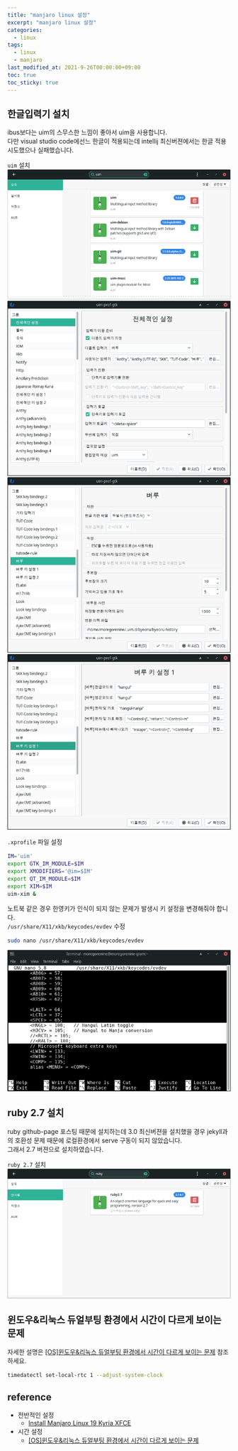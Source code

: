 ```yaml
---
title: "manjaro linux 설정"
excerpt: "manjaro linux 설정"
categories: 
  - linux
tags: 
  - linux
  - manjaro
last_modified_at: 2021-9-26T00:00:00+09:00
toc: true
toc_sticky: true
---
```


## 한글입력기 설치
ibus보다는 uim의 스무스한 느낌이 좋아서 uim을 사용합니다.  
다만 visual studio code에선느 한글이 적용되는데 intellij 최신버젼에서는 한글 적용 시도했으나 실패했습니다.

`uim` 설치
<img src="/assets/images/posts/linux/manjaro/install-uim.png">
<img src="/assets/images/posts/linux/manjaro/config-uim-1.png">
<img src="/assets/images/posts/linux/manjaro/config-uim-2.png">
<img src="/assets/images/posts/linux/manjaro/config-uim-3.png">

`.xprofile` 파일 설정
```sh
IM='uim'
export GTK_IM_MODULE=$IM
export XMODIFIERS='@im=$IM'
export QT_IM_MODULE=$IM
export XIM=$IM
uim-xim &
```

노트북 같은 경우 한영키가 인식이 되지 않는 문제가 발생시 키 설정을 변경해줘야 합니다.  
`/usr/share/X11/xkb/keycodes/evdev` 수정
```sh
sudo nano /usr/share/X11/xkb/keycodes/evdev
```
<img src="/assets/images/posts/linux/manjaro/evdev.png">

## ruby 2.7 설치
ruby github-page 포스팅 때문에 설치하는데 3.0 최신버젼을 설치했을 경우 jekyll과의 호환성 문제 때문에 로컬환경에서 serve 구동이 되지 않았습니다.  
그래서 2.7 버젼으로 설치하였습니다.

`ruby 2.7` 설치
<img src="/assets/images/posts/linux/manjaro/install-ruby.png">

## 윈도우&리눅스 듀얼부팅 환경에서 시간이 다르게 보이는 문제
자세한 설명은 [[OS]윈도우&리눅스 듀얼부팅 환경에서 시간이 다르게 보이는 문제](https://hyoje420.tistory.com/50) 참조 하세요.  
```sh
timedatectl set-local-rtc 1 --adjust-system-clock
```

## reference
- 전반적인 설정
  - [Install Manjaro Linux 19 Kyria XFCE](https://kwonnam.pe.kr/wiki/linux/manjaro/19_kyria_xfce)
- 시간 설정
  - [[OS]윈도우&리눅스 듀얼부팅 환경에서 시간이 다르게 보이는 문제](https://hyoje420.tistory.com/50)